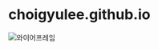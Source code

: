# choigyulee.github.io

![와이어프레임](https://github.com/choigyulee/choigyulee.github.io/assets/163663421/3db5b9e7-8312-433d-88ee-4db99386435f)

